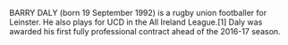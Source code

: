 BARRY DALY (born 19 September 1992) is a rugby union footballer for Leinster. He also plays for UCD in the All Ireland League.[1] Daly was awarded his first fully professional contract ahead of the 2016-17 season.
